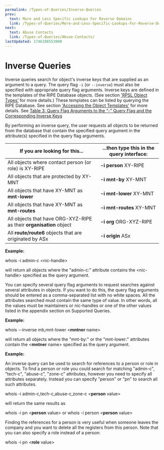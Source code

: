 ```yaml
---
permalink: /Types-of-Queries/Inverse-Queries
prev:
  text: More and Less Specific Lookups For Reverse Domains
  link: /Types-of-Queries/More-and-Less-Specific-Lookups-For-Reverse-Domains/
next:
  text: Abuse Contacts
  link: /Types-of-Queries/Abuse-Contacts/
lastUpdated: 1746108553000
---
```


# Inverse Queries

Inverse queries search for object's inverse keys that are supplied as an argument to a query. The query flag `-i` (or `--inverse`) must also be specified with appropriate query flag arguments. Inverse keys are defined in the templates of the RIPE Database objects. (See section ['RPSL Object Types'](../RPSL-Object-Types#rpsl-object-types) for more details.) These templates can be listed by querying the RIPE Database. See section ['Accessing the Object Templates'](../Updating-Objects-in-the-RIPE-Database/Accessing-the-Object-Templates/#accessing-the-object-templates) for more details. See [Table 3: Query Flag Arguments to the “-” Query Flag and the Corresponding Inverse Keys](../Tables-of-Query-Types-Supported-by-the-RIPE-Database#table-3-inverse-queries)

By performing an inverse query, the user requests all objects to be returned from the database that contain the specified query argument in the attribute(s) specified in the query flag arguments.


| If you are looking for this...                                      | ...then type this in the query interface: |
|---------------------------------------------------------------------|-------------------------------------------|
| All objects where contact person (or role) is XY-RIPE               | **-i person** XY-RIPE                     |
| All objects that are protected by XY-MNT                            | **-i mnt-by** XY-MNT                      |
| All objects that have XY-MNT as **mnt-lower**                       | **-i mnt-lower** XY-MNT                   |
| All objects that have XY-MNT as **mnt-routes**                      | **-i mnt-routes** XY-MNT                  |
| All objects that have ORG-XYZ-RIPE as their **organisation** object | **-i org** ORG-XYZ-RIPE                   |
| All **route/route6** objects that are originated by ASx             | **-i origin** ASx                         |


**Example:**

whois -i admin-c &lt;nic-handle&gt;

will return all objects where the "admin-c:" attribute contains the &lt;nic-handle&gt; specified as the query argument.

You can specify several query flag arguments to request searches against several attributes in objects. If you want to do this, the query flag arguments should be entered as a comma-separated list with no white spaces. All the attributes searched must contain the same type of value. In other words, all the values must be maintainers or nic-handles or one of the other values listed in the appendix section on Supported Queries.

**Example:**

whois --inverse mb,mnt-lower &lt;**mntner** name&gt;

will return all objects where the "mnt-by:" or the "mnt-lower:" attributes contain the &lt;**mntner** name&gt; specified as the query argument.

**Example:**

An inverse query can be used to search for references to a person or role in objects. To find a person or role you could search for matching "admin-c", "tech-c", "abuse-c", "zone-c" attributes, however you need to specify all attributes separately. Instead you can specify "person" or "pn" to search all such attributes.

whois -i admin-c,tech-c,abuse-c,zone-c  &lt;**person** value&gt; 

will return the same results as 

whois -i pn &lt;**person** value&gt; or whois -i person &lt;**person** value&gt;

Finding the references for a person is very useful when someone leaves the company and you want to delete all the registers from this person. Note that you can also specify a role instead of a person:

whois -i pn &lt;**role** value&gt;
